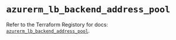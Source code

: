 # `azurerm_lb_backend_address_pool`

Refer to the Terraform Registory for docs: [`azurerm_lb_backend_address_pool`](https://www.terraform.io/docs/providers/azurerm/r/lb_backend_address_pool).
